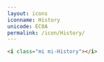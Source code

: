 ```yaml
---
layout: icons
iconname: History
unicode: EC0A
permalink: /icon/History/
---
```


``` html
<i class="mi mi-History"></i>
```
